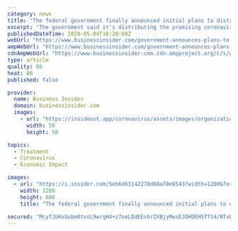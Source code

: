 ```yaml
---
category: news
title: "The federal government finally announced initial plans to distribute Gilead's coronavirus drug remdesivir after days of confusion"
excerpt: "The government said it's distributing the promising coronavirus drug, remdesivir, to some hard-hit states. Eventually, all 50 states should get it."
publishedDateTime: 2020-05-09T16:20:00Z
webUrl: "https://www.businessinsider.com/government-announces-plans-to-distribute-gilead-coronavirus-drug-remdesivir-2020-5"
ampWebUrl: "https://www.businessinsider.com/government-announces-plans-to-distribute-gilead-coronavirus-drug-remdesivir-2020-5?amp"
cdnAmpWebUrl: "https://www-businessinsider-com.cdn.ampproject.org/c/s/www.businessinsider.com/government-announces-plans-to-distribute-gilead-coronavirus-drug-remdesivir-2020-5?amp"
type: article
quality: 86
heat: 86
published: false

provider:
  name: Business Insider
  domain: businessinsider.com
  images:
    - url: "https://insideout.app/coronavirus/assets/images/organizations/businessinsider.com-50x50.jpg"
      width: 50
      height: 50

topics:
  - Treatment
  - Coronavirus
  - Economic Impact

images:
  - url: "https://i.insider.com/5eb6d63142278d68a70e8543?width=1200&format=jpeg"
    width: 1200
    height: 600
    title: "The federal government finally announced initial plans to distribute Gilead's coronavirus drug remdesivir after days of confusion"

secured: "McyfJUHxUubm0txoL9wrqH4+z7oeLQdEEsbrZXBjyMwsEJDHOEH5TTt4/BTxhAPXgAqJNLSr8O/7DbfmjKLRJsaFlnqVU8nzg4cZVbgY+JpJ0q9TJKMn1tUbxnpdVJVdAwIRFXGP3q7nwivKGmUfiArwbLYXAKE9P6GdJ/QY3VuFil1wWxG/ow9w4Sf/YOOv2v5YjDW9+3ht7hq3SocCOjT3WvaxB59wRjyO5CmqFYoPGx2sp6jEdrWYzDJ9Lb2Ln4QfGA3Ofj5W1ekc62aQNImrzsmiF3WS5yBkfPXDNu8J5d0NOPD7ZAypSwTTTdrMph0Ahq/FHm8kmrpImxbt9FEC7rFiVDTNayakbOfzMVLcaT95r0+G8xeBuGHOnMh0+mmzo8SIeW1nPLpl5h+zJVA/bG22oDAQWgFgEA8zwuZVuE7jTAAkZMLoj/L/6KvNBXi3UIqAsHORiccZkATu/jD+YPc1Q5cEUzxWvAxWlto=;FARg0I9n0CqeLyizG7Klow=="
---
```


